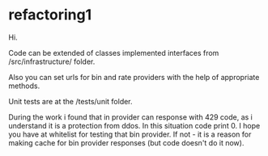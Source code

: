 # refactoring1

Hi.

Code can be extended of classes implemented interfaces from /src/infrastructure/ folder.

Also you can set urls for bin and rate providers with the help of appropriate  methods.

Unit tests are at the /tests/unit folder.


During the work i found that in provider can response with 429 code, as i understand it is a protection from ddos. In this situation code print 0.
I hope you have at whitelist for testing that bin provider.
If not - it is a reason for making cache for bin provider responses (but code doesn't do it now).


